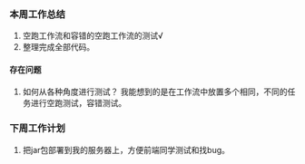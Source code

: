 ### 本周工作总结

1. 空跑工作流和容错的空跑工作流的测试√
2. 整理完成全部代码。

#### 存在问题

1. 如何从各种角度进行测试？
    我能想到的是在工作流中放置多个相同，不同的任务进行空跑测试，容错测试。

### 下周工作计划

1. 把jar包部署到我的服务器上，方便前端同学测试和找bug。